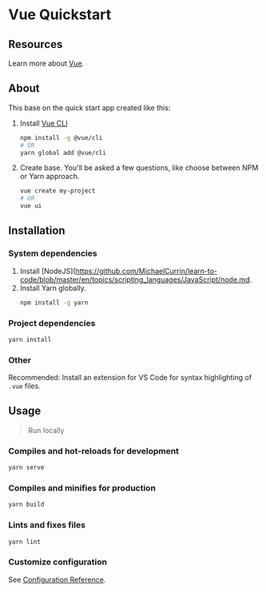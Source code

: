 # Vue Quickstart


## Resources

Learn more about [Vue](https://github.com/MichaelCurrin/learn-to-code/blob/master/en/topics/scripting_languages/JavaScript/frameworks.md#vue).


## About

This base on the quick start app created like this:


1. Install [Vue CLI](https://cli.vuejs.org/)
    ```sh
    npm install -g @vue/cli
    # OR
    yarn global add @vue/cli
    ```
2. Create base. You'll be asked a few questions, like choose between NPM or Yarn approach.
    ```sh
    vue create my-project
    # OR
    vue ui
    ```


## Installation

### System dependencies

1. Install [NodeJS](https://github.com/MichaelCurrin/learn-to-code/blob/master/en/topics/scripting_languages/JavaScript/node.md.
2. Install Yarn globally.
    ```sh
    npm install -g yarn
    ```
    
### Project dependencies

```sh
yarn install
```

### Other

Recommended: Install an extension for VS Code for syntax highlighting of `.vue` files.



## Usage
> Run locally


### Compiles and hot-reloads for development

```sh
yarn serve
```

### Compiles and minifies for production

```sh
yarn build
```

### Lints and fixes files

```sh
yarn lint
```

### Customize configuration

See [Configuration Reference](https://cli.vuejs.org/config/).
